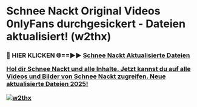 # Schnee Nackt Original Videos 0nlyFans durchgesickert - Dateien aktualisiert! (w2thx)

<h3>🔴 HIER KLICKEN 🌐==►► <a href="https://tinyurl.com/h6vf6nb8" rel="nofollow">Schnee Nackt Aktualisierte Dateien

Hol dir Schnee Nackt und alle Inhalte. Jetzt kannst du auf alle Videos und Bilder von Schnee Nackt zugreifen. Neue aktualisierte Dateien 2025!

[![w2thx](https://i.imgur.com/sD4kR3V.gif)](https://tinyurl.com/h6vf6nb8)
